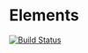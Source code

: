 Elements
========

[![Build Status](https://secure.travis-ci.org/mootools/elements.png?branch=master)](http://travis-ci.org/mootools/elements)

